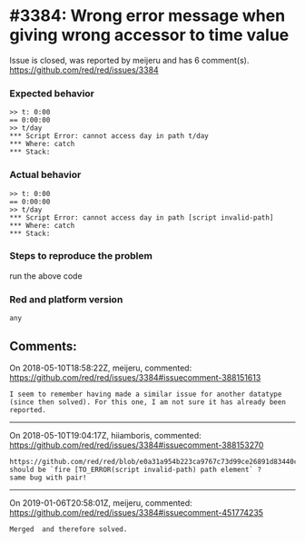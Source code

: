 
#3384: Wrong error message when giving wrong accessor to time value
================================================================================
Issue is closed, was reported by meijeru and has 6 comment(s).
<https://github.com/red/red/issues/3384>

### Expected behavior
```
>> t: 0:00
== 0:00:00
>> t/day
*** Script Error: cannot access day in path t/day
*** Where: catch
*** Stack:  
```
### Actual behavior
```
>> t: 0:00
== 0:00:00
>> t/day
*** Script Error: cannot access day in path [script invalid-path]
*** Where: catch
*** Stack:  
```
### Steps to reproduce the problem
run the above code
### Red and platform version
```
any
```


Comments:
--------------------------------------------------------------------------------

On 2018-05-10T18:58:22Z, meijeru, commented:
<https://github.com/red/red/issues/3384#issuecomment-388151613>

    I seem to remember having made a similar issue for another datatype (since then solved). For this one, I am not sure it has already been reported. 

--------------------------------------------------------------------------------

On 2018-05-10T19:04:17Z, hiiamboris, commented:
<https://github.com/red/red/issues/3384#issuecomment-388153270>

    https://github.com/red/red/blob/e0a31a954b223ca9767c73d99ce26891d83440c1/runtime/datatypes/time.reds#L281
    should be `fire [TO_ERROR(script invalid-path) path element` ?
    same bug with pair!

--------------------------------------------------------------------------------

On 2019-01-06T20:58:01Z, meijeru, commented:
<https://github.com/red/red/issues/3384#issuecomment-451774235>

    Merged  and therefore solved.

